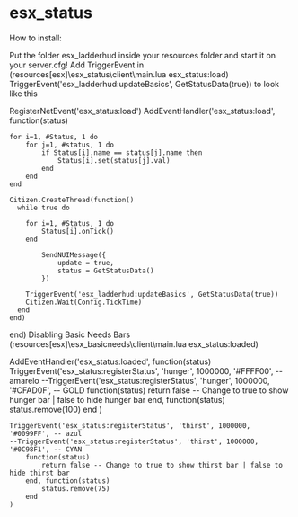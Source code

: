 # esx_status
How to install:

Put the folder esx_ladderhud inside your resources folder and start it on your server.cfg!
Add TriggerEvent in (resources[esx]\esx_status\client\main.lua esx_status:load)
TriggerEvent('esx_ladderhud:updateBasics', GetStatusData(true))
to look like this

RegisterNetEvent('esx_status:load')
AddEventHandler('esx_status:load', function(status)

	for i=1, #Status, 1 do
		for j=1, #status, 1 do
			if Status[i].name == status[j].name then
				Status[i].set(status[j].val)
			end
		end
	end

	Citizen.CreateThread(function()
	  while true do

	  	for i=1, #Status, 1 do
	  		Status[i].onTick()
	  	end

			SendNUIMessage({
				update = true,
				status = GetStatusData()
			})
	
		TriggerEvent('esx_ladderhud:updateBasics', GetStatusData(true))
	    Citizen.Wait(Config.TickTime)
	  end
	end)

end)
Disabling Basic Needs Bars (resources[esx]\esx_basicneeds\client\main.lua esx_status:loaded)

AddEventHandler('esx_status:loaded', function(status)
	TriggerEvent('esx_status:registerStatus', 'hunger', 1000000, '#FFFF00', -- amarelo
	--TriggerEvent('esx_status:registerStatus', 'hunger', 1000000, '#CFAD0F', -- GOLD
		function(status)
			return false -- Change to true to show hunger bar | false to hide hunger bar
		end, function(status)
			status.remove(100)
		end
	)

	TriggerEvent('esx_status:registerStatus', 'thirst', 1000000, '#0099FF', -- azul
	--TriggerEvent('esx_status:registerStatus', 'thirst', 1000000, '#0C98F1', -- CYAN
		function(status)
			return false -- Change to true to show thirst bar | false to hide thirst bar
		end, function(status)
			status.remove(75)
		end
	)
